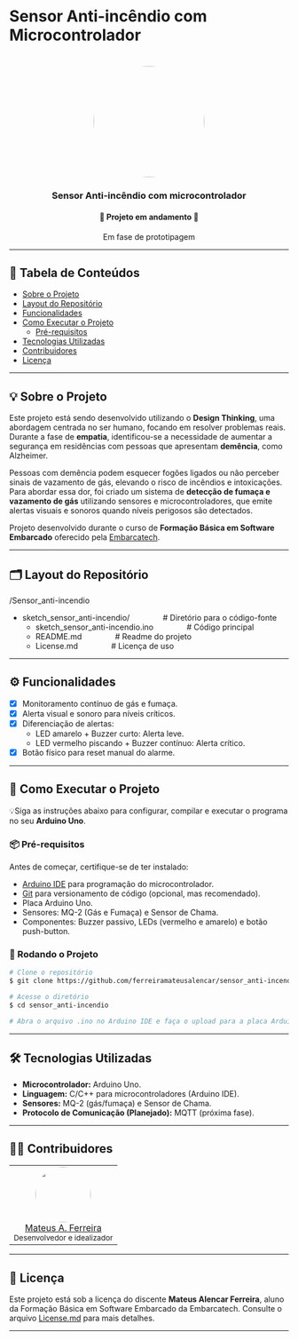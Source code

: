 # Sensor Anti-incêndio com Microcontrolador

<h1 align="center">
    <img align="center" style="border-radius: 50%;" src="https://moodle.embarcatech.cepedi.org.br/pluginfile.php/1/theme_moove/logo/1733422525/Group%20658.png" width="200px;" alt="">
</h1>

<h3 align="center"> Sensor Anti-incêndio com microcontrolador </h3>

<h4 align="center"> 🚧 Projeto em andamento 🚧 </h4>
<p align="center">Em fase de prototipagem</p>

---

## 📖 Tabela de Conteúdos
<!--ts-->
   * [Sobre o Projeto](#-sobre-o-projeto)
   * [Layout do Repositório](#-layout-do-repositório)
   * [Funcionalidades](#-funcionalidades)
   * [Como Executar o Projeto](#-como-executar-o-projeto)
     * [Pré-requisitos](#-pré-requisitos)
   * [Tecnologias Utilizadas](#-tecnologias-utilizadas)
   * [Contribuidores](#-contribuidores)
   * [Licença](#-licença)
<!--te-->

---

## 💡 Sobre o Projeto

Este projeto está sendo desenvolvido utilizando o **Design Thinking**, uma abordagem centrada no ser humano, focando em resolver problemas reais. Durante a fase de **empatia**, identificou-se a necessidade de aumentar a segurança em residências com pessoas que apresentam **demência**, como Alzheimer.

Pessoas com demência podem esquecer fogões ligados ou não perceber sinais de vazamento de gás, elevando o risco de incêndios e intoxicações. Para abordar essa dor, foi criado um sistema de **detecção de fumaça e vazamento de gás** utilizando sensores e microcontroladores, que emite alertas visuais e sonoros quando níveis perigosos são detectados.

Projeto desenvolvido durante o curso de **Formação Básica em Software Embarcado** oferecido pela [Embarcatech](https://embarcatech.softex.br).

---

## 🗂️ Layout do Repositório

/Sensor_anti-incendio
- sketch_sensor_anti-incendio/ &emsp;&emsp;&emsp;&emsp;# Diretório para o código-fonte
  - sketch_sensor_anti-incendio.ino  &emsp;&emsp;&emsp;&emsp;# Código principal
  - README.md  &emsp;&emsp;&emsp;&emsp;# Readme do projeto
  - License.md  &emsp;&emsp;&emsp;&emsp;# Licença de uso

---

## ⚙️ Funcionalidades

- [x] Monitoramento contínuo de gás e fumaça.
- [x] Alerta visual e sonoro para níveis críticos.
- [x] Diferenciação de alertas:
   - LED amarelo + Buzzer curto: Alerta leve.
   - LED vermelho piscando + Buzzer contínuo: Alerta crítico.
- [x] Botão físico para reset manual do alarme.

---

## 🚀 Como Executar o Projeto

💡Siga as instruções abaixo para configurar, compilar e executar o programa no seu **Arduino Uno**.

### 📦 Pré-requisitos

Antes de começar, certifique-se de ter instalado:
  - [Arduino IDE](https://www.arduino.cc/en/software) para programação do microcontrolador.
  - [Git](https://git-scm.com) para versionamento de código (opcional, mas recomendado).
  - Placa Arduino Uno.
  - Sensores: MQ-2 (Gás e Fumaça) e Sensor de Chama.
  - Componentes: Buzzer passivo, LEDs (vermelho e amarelo) e botão push-button.

### 🎲 Rodando o Projeto

```bash
# Clone o repositório
$ git clone https://github.com/ferreiramateusalencar/sensor_anti-incendio.git

# Acesse o diretório
$ cd sensor_anti-incendio

# Abra o arquivo .ino no Arduino IDE e faça o upload para a placa Arduino Uno.
```

---

## 🛠️ Tecnologias Utilizadas

- **Microcontrolador:** Arduino Uno.
- **Linguagem:** C/C++ para microcontroladores (Arduino IDE).
- **Sensores:** MQ-2 (gás/fumaça) e Sensor de Chama.
- **Protocolo de Comunicação (Planejado):** MQTT (próxima fase).

---

## 👨‍💻 Contribuidores

<table>
  <tr>
    <td align="center"><img style="border-radius: 50%;" src="https://avatars.githubusercontent.com/u/86336670?v=4" width="100px;"/><br/><a href="https://github.com/ferreiramateusalencar">Mateus A. Ferreira</a><br/><sub>Desenvolvedor e idealizador</sub></td>
  </tr>
</table>

---

## 📄 Licença

Este projeto está sob a licença do discente **Mateus Alencar Ferreira**, aluno da Formação Básica em Software Embarcado da Embarcatech. Consulte o arquivo [License.md](https://github.com/ferreiramateusalencar/sensor_anti-incendio/blob/main/License.md) para mais detalhes.

---

